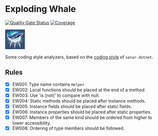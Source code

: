 # Exploding Whale

[![Quality Gate Status](https://sonarcloud.io/api/project_badges/measure?project=gregpedis_ExplodingWhale&metric=alert_status)](https://sonarcloud.io/summary/new_code?id=gregpedis_ExplodingWhale)
[![Coverage](https://sonarcloud.io/api/project_badges/measure?project=gregpedis_ExplodingWhale&metric=coverage)](https://sonarcloud.io/component_measures?id=gregpedis_ExplodingWhale&metric=coverage)

![Exploding Whale Logo](https://raw.githubusercontent.com/gregpedis/ExplodingWhale/master/logo.jpg)

Some coding style analyzers, based on the [coding style](https://github.com/SonarSource/sonar-dotnet/blob/master/docs/coding-style.md) of `sonar-dotnet`.

## Rules

- [x] EW001: Type name contains `Helper`
- [x] EW002: Local functions should be placed at the end of a method
- [x] EW003: Use 'is (not)' to compare with null.
- [x] EW004: Static methods should be placed after instance methods.
- [x] EW005: Instance fields should be placed after static fields.
- [x] EW006: Instance properties should be placed after static properties.
- [x] EW007: Members of the same kind should be ordered from higher to lower accessibility.
- [x] EW008: Ordering of type members should be followed.